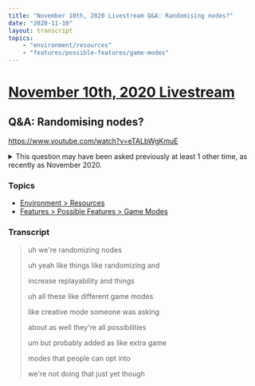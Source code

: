 ```yaml
---
title: "November 10th, 2020 Livestream Q&A: Randomising nodes?"
date: "2020-11-10"
layout: transcript
topics:
    - "environment/resources"
    - "features/possible-features/game-modes"
---
```

# [November 10th, 2020 Livestream](../2020-11-10.md)
## Q&A: Randomising nodes?
https://www.youtube.com/watch?v=eTALbWgKmuE
<details>
<summary>This question may have been asked previously at least 1 other time, as recently as November 2020.</summary>

* [November 3rd, 2020 Livestream Q&A: Is it going to be possible to create randomly generated Resources on the Map?](./yt-xeAXhjMWZpI.md) [https://www.youtube.com/watch?v=xeAXhjMWZpI](https://www.youtube.com/watch?v=xeAXhjMWZpI)
</details>


### Topics
* [Environment > Resources](../topics/environment/resources.md)
* [Features > Possible Features > Game Modes](../topics/features/possible-features/game-modes.md)

### Transcript

> uh we're randomizing nodes
>
> uh yeah like things like randomizing and
>
> increase replayability and things
>
> uh all these like different game modes
>
> like creative mode someone was asking
>
> about as well they're all possibilities
>
> um but probably added as like extra game
>
> modes that people can opt into
>
> we're not doing that just yet though
